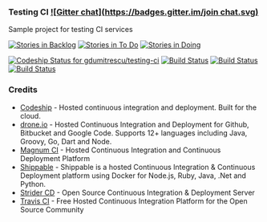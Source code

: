 ### Testing CI [![Gitter chat](https://badges.gitter.im/join chat.svg)](https://gitter.im/gdumitrescu/testing-ci)

Sample project for testing CI services

[![Stories in Backlog](https://badge.waffle.io/gdumitrescu/testing-ci.svg?label=backlog&title=Backlog)](http://waffle.io/gdumitrescu/testing-ci)
[![Stories in To Do](https://badge.waffle.io/gdumitrescu/testing-ci.svg?label=todo&title=To%20Do)](http://waffle.io/gdumitrescu/testing-ci)
[![Stories in Doing](https://badge.waffle.io/gdumitrescu/testing-ci.svg?label=doing&title=Doing)](http://waffle.io/gdumitrescu/testing-ci)


[![Codeship Status for gdumitrescu/testing-ci](https://codeship.io/projects/97b2af00-2188-0132-000d-063d8b748863/status)](https://codeship.io/projects/36287)
[![Build Status](https://drone.io/github.com/gdumitrescu/testing-ci/status.png)](https://drone.io/github.com/gdumitrescu/testing-ci/latest)
[![Build Status](https://api.shippable.com/projects/541b16beac22859af744281f/badge?branchName=master)](https://app.shippable.com/projects/541b16beac22859af744281f/builds/latest)
[![Build Status](https://travis-ci.org/gdumitrescu/testing-ci.svg)](https://travis-ci.org/gdumitrescu/testing-ci)

### Credits

- [Codeship](https://www.codeship.io) - Hosted continuous integration and deployment. Built for the cloud.
- [drone.io](https://drone.io) - Hosted Continuous Integration and Deployment for Github, Bitbucket and Google Code. Supports 12+ languages including Java, Groovy, Go, Dart and Node.
- [Magnum CI](https://magnum-ci.com) - Hosted Continuous Integration and Continuous Deployment Platform
- [Shippable](https://www.shippable.com/) - Shippable is a hosted Continuous Integration & Continuous Deployment platform using Docker for Node.js, Ruby, Java, .Net and Python.
- [Strider CD](http://stridercd.com) - Open Source Continuous Integration & Deployment Server
- [Travis CI](https://travis-ci.org) - Free Hosted Continuous Integration Platform for the Open Source Community
